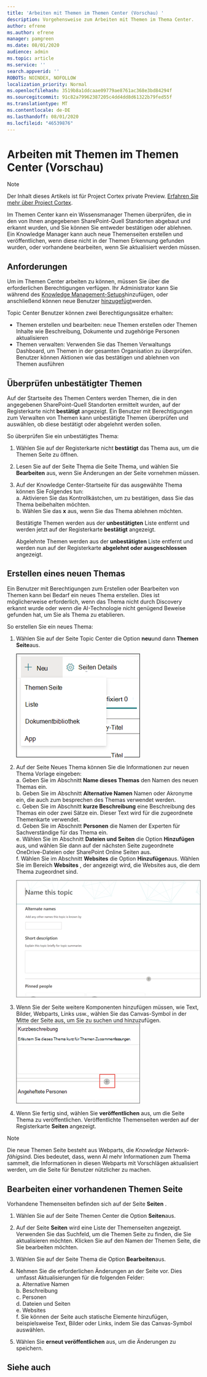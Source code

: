 ```yaml
---
title: 'Arbeiten mit Themen im Themen Center (Vorschau) '
description: Vorgehensweise zum Arbeiten mit Themen im Thema Center.
author: efrene
ms.author: efrene
manager: pamgreen
ms.date: 08/01/2020
audience: admin
ms.topic: article
ms.service: ''
search.appverid: ''
ROBOTS: NOINDEX, NOFOLLOW
localization_priority: Normal
ms.openlocfilehash: 3519b8a1ddcaae09779ae8761ac368e3bd84294f
ms.sourcegitcommit: 91c82a79962387205c4dd4dd8d61322b79fed55f
ms.translationtype: MT
ms.contentlocale: de-DE
ms.lasthandoff: 08/01/2020
ms.locfileid: "46539876"
---
```

# <a name="work-with-topics-in-the-topic-center-preview"></a>Arbeiten mit Themen im Themen Center (Vorschau)

> [!Note] 
> Der Inhalt dieses Artikels ist für Project Cortex private Preview. [Erfahren Sie mehr über Project Cortex](https://aka.ms/projectcortex).


Im Themen Center kann ein Wissensmanager Themen überprüfen, die in den von Ihnen angegebenen SharePoint-Quell Standorten abgebaut und erkannt wurden, und Sie können Sie entweder bestätigen oder ablehnen. Ein Knowledge Manager kann auch neue Themenseiten erstellen und veröffentlichen, wenn diese nicht in der Themen Erkennung gefunden wurden, oder vorhandene bearbeiten, wenn Sie aktualisiert werden müssen.

## <a name="requirements"></a>Anforderungen

Um im Themen Center arbeiten zu können, müssen Sie über die erforderlichen Berechtigungen verfügen. Ihr Administrator kann Sie während des [Knowledge Management-Setups](set-up-knowledge-network.md)hinzufügen, oder anschließend können neue Benutzer [hinzugefügt](give-user-permissions-to-the-topic-center.md)werden.

Topic Center Benutzer können zwei Berechtigungssätze erhalten:

- Themen erstellen und bearbeiten: neue Themen erstellen oder Themen Inhalte wie Beschreibung, Dokumente und zugehörige Personen aktualisieren
- Themen verwalten: Verwenden Sie das Themen Verwaltungs Dashboard, um Themen in der gesamten Organisation zu überprüfen. Benutzer können Aktionen wie das bestätigen und ablehnen von Themen ausführen


## <a name="review-unconfirmed-topics"></a>Überprüfen unbestätigter Themen

Auf der Startseite des Themen Centers werden Themen, die in den angegebenen SharePoint-Quell Standorten ermittelt wurden, auf der Registerkarte nicht **bestätigt** angezeigt. Ein Benutzer mit Berechtigungen zum Verwalten von Themen kann unbestätigte Themen überprüfen und auswählen, ob diese bestätigt oder abgelehnt werden sollen.


So überprüfen Sie ein unbestätigtes Thema:

1. Wählen Sie auf der Registerkarte nicht **bestätigt** das Thema aus, um die Themen Seite zu öffnen.</br>

2. Lesen Sie auf der Seite Thema die Seite Thema, und wählen Sie **Bearbeiten** aus, wenn Sie Änderungen an der Seite vornehmen müssen.
3. Auf der Knowledge Center-Startseite für das ausgewählte Thema können Sie Folgendes tun:</br>
    a. Aktivieren Sie das Kontrollkästchen, um zu bestätigen, dass Sie das Thema beibehalten möchten.</br>
    b. Wählen Sie das **x** aus, wenn Sie das Thema ablehnen möchten.</br>

    Bestätigte Themen werden aus der **unbestätigten** Liste entfernt und werden jetzt auf der Registerkarte **bestätigt** angezeigt.</br>

    Abgelehnte Themen werden aus der **unbestätigten** Liste entfernt und werden nun auf der Registerkarte **abgelehnt oder ausgeschlossen** angezeigt.</br>
    
   
## <a name="create-a-new-topic"></a>Erstellen eines neuen Themas

Ein Benutzer mit Berechtigungen zum Erstellen oder Bearbeiten von Themen kann bei Bedarf ein neues Thema erstellen. Dies ist möglicherweise erforderlich, wenn das Thema nicht durch Discovery erkannt wurde oder wenn die AI-Technologie nicht genügend Beweise gefunden hat, um Sie als Thema zu etablieren.

So erstellen Sie ein neues Thema:
1. Wählen Sie auf der Seite Topic Center die Option **neu**und dann **Themen Seite**aus.</br>

    ![Neues Thema](../media/content-understanding/k-new-topic.png) </br>

2. Auf der Seite Neues Thema können Sie die Informationen zur neuen Thema Vorlage eingeben:</br>
    a. Geben Sie im Abschnitt **Name dieses Themas** den Namen des neuen Themas ein.</br>
    b. Geben Sie im Abschnitt **Alternative Namen** Namen oder Akronyme ein, die auch zum besprechen des Themas verwendet werden.</br>
    c. Geben Sie im Abschnitt **kurze Beschreibung** eine Beschreibung des Themas ein oder zwei Sätze ein. Dieser Text wird für die zugeordnete Themenkarte verwendet.</br>
    d. Geben Sie im Abschnitt **Personen** die Namen der Experten für Sachverständige für das Thema ein.</br>
    e. Wählen Sie im Abschnitt **Dateien und Seiten** die Option **Hinzufügen** aus, und wählen Sie dann auf der nächsten Seite zugeordnete OneDrive-Dateien oder SharePoint Online Seiten aus.</br>
    f. Wählen Sie im Abschnitt **Websites** die Option **Hinzufügen**aus. Wählen Sie im Bereich **Websites** , der angezeigt wird, die Websites aus, die dem Thema zugeordnet sind.</br>

    ![Neue Themen Seite](../media/content-understanding/k-new-topic-page.png) </br>
3. Wenn Sie der Seite weitere Komponenten hinzufügen müssen, wie Text, Bilder, Webparts, Links usw., wählen Sie das Canvas-Symbol in der Mitte der Seite aus, um Sie zu suchen und hinzuzufügen.
    ![Hinzufügen von Elementen zur Seite](../media/content-understanding/static-icon.png) </br> 

4. Wenn Sie fertig sind, wählen Sie **veröffentlichen** aus, um die Seite Thema zu veröffentlichen. Veröffentlichte Themenseiten werden auf der Registerkarte **Seiten** angezeigt.

> [!Note] 
> Die neue Themen Seite besteht aus Webparts, die *Knowledge Network-fähig*sind. Dies bedeutet, dass, wenn AI mehr Informationen zum Thema sammelt, die Informationen in diesen Webparts mit Vorschlägen aktualisiert werden, um die Seite für Benutzer nützlicher zu machen.


## <a name="edit-an-existing-topic-page"></a>Bearbeiten einer vorhandenen Themen Seite

Vorhandene Themenseiten befinden sich auf der Seite **Seiten** . 

1. Wählen Sie auf der Seite Themen Center die Option **Seiten**aus.</br>
2. Auf der Seite **Seiten** wird eine Liste der Themenseiten angezeigt. Verwenden Sie das Suchfeld, um die Themen Seite zu finden, die Sie aktualisieren möchten. Klicken Sie auf den Namen der Themen Seite, die Sie bearbeiten möchten.</br>
3. Wählen Sie auf der Seite Thema die Option **Bearbeiten**aus. </br>
4. Nehmen Sie die erforderlichen Änderungen an der Seite vor. Dies umfasst Aktualisierungen für die folgenden Felder:</br>
    a. Alternative Namen</br>
    b. Beschreibung</br>
    c. Personen</br>
    d. Dateien und Seiten</br>
    e. Websites</br>
    f. Sie können der Seite auch statische Elemente hinzufügen, beispielsweise Text, Bilder oder Links, indem Sie das Canvas-Symbol auswählen.</br>

5. Wählen Sie **erneut veröffentlichen** aus, um die Änderungen zu speichern.

## <a name="see-also"></a>Siehe auch



  






